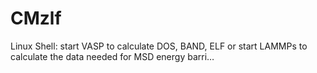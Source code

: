 # CMzlf
Linux Shell: start VASP to calculate DOS, BAND, ELF or start LAMMPs to calculate the data needed for MSD energy barri…
